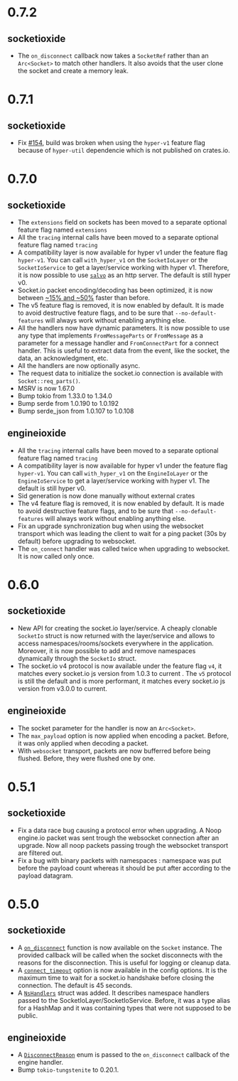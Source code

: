 # 0.7.2
## socketioxide
* The `on_disconnect` callback now takes a `SocketRef` rather than an `Arc<Socket>` to match other handlers. It also avoids that the user clone the socket and create a memory leak.

# 0.7.1
## socketioxide
* Fix [#154](https://github.com/Totodore/socketioxide/issues/154), build was broken when using the `hyper-v1` feature flag because of `hyper-util` dependencie which is not published on crates.io.

# 0.7.0
## socketioxide
* The `extensions` field on sockets has been moved to a separate optional feature flag named `extensions`
* All the `tracing` internal calls have been moved to a separate optional feature flag named `tracing`
* A compatibility layer is now available for hyper v1 under the feature flag `hyper-v1`. You can call `with_hyper_v1` on the `SocketIoLayer` or the `SocketIoService` to get a layer/service working with hyper v1. Therefore, it is now possible to use [`salvo`](http://salvo.rs) as an http server. The default is still hyper v0.
* Socket.io packet encoding/decoding has been optimized, it is now between [~15% and ~50%](https://github.com/Totodore/socketioxide/pull/124#issuecomment-1784298574) faster than before.
* The v5 feature flag is removed, it is now enabled by default. It is made to avoid destructive feature flags, and to be sure that `--no-default-features` will always work without enabling anything else.
* All the handlers now have dynamic parameters. It is now possible to use any type that implements `FromMessageParts` or `FromMessage` as a parameter for a message handler and `FromConnectPart` for a connect handler. This is useful to extract data from the event, like the socket, the data, an acknowledgment, etc.
* All the handlers are now optionally async.
* The request data to initialize the socket.io connection is available with `Socket::req_parts()`.
* MSRV is now 1.67.0
* Bump tokio from 1.33.0 to 1.34.0
* Bump serde from 1.0.190 to 1.0.192
* Bump serde_json from 1.0.107 to 1.0.108

## engineioxide
* All the `tracing` internal calls have been moved to a separate optional feature flag named `tracing`
* A compatibility layer is now available for hyper v1 under the feature flag `hyper-v1`. You can call `with_hyper_v1` on the `EngineIoLayer` or the `EngineIoService` to get a layer/service working with hyper v1. The default is still hyper v0.
* Sid generation is now done manually without external crates
* The v4 feature flag is removed, it is now enabled by default. It is made to avoid destructive feature flags, and to be sure that `--no-default-features` will always work without enabling anything else.
* Fix an upgrade synchronization bug when using the websocket transport which was leading the client to wait for a ping packet (30s by default) before upgrading to websocket.
* The `on_connect` handler was called twice when upgrading to websocket. It is now called only once.

# 0.6.0
## socketioxide
* New API for creating the socket.io layer/service. A cheaply clonable `SocketIo` struct is now returned with the layer/service and allows to access namespaces/rooms/sockets everywhere in the application. Moreover, it is now possible to add and remove namespaces dynamically through the `SocketIo` struct.
* The socket.io v4 protocol is now available under the feature flag `v4`, it matches every socket.io js version from 1.0.3 to current . The `v5` protocol is still the default and is more performant, it matches every socket.io js version from v3.0.0 to current.

## engineioxide
* The socket parameter for the handler is now an `Arc<Socket>`.
* The `max_payload` option is now applied when encoding a packet. Before, it was only applied when decoding a packet.
* With `websocket` transport, packets are now bufferred before being flushed. Before, they were flushed one by one.

# 0.5.1
## socketioxide
* Fix a data race bug causing a protocol error when upgrading. A Noop engine.io packet was sent trough the websocket connection after an upgrade. Now all noop packets passing trough the websocket transport are filtered out.
* Fix a bug with binary packets with namespaces : namespace was put before the payload count whereas it should be put after according to the payload datagram.

# 0.5.0
## socketioxide
* A [`on_disconnect`](https://docs.rs/socketioxide/latest/socketioxide/struct.Socket.html#method.on_disconnect) function is now available on the `Socket` instance. The provided callback will be called when the socket disconnects with the reasons for the disconnection. This is useful for logging or cleanup data.
* A [`connect_timeout`](https://docs.rs/socketioxide/latest/socketioxide/struct.SocketIoConfigBuilder.html#method.connect_timeout) option is now available in the config options. It is the maximum time to wait for a socket.io handshake before closing the connection. The default is 45 seconds.
* A [`NsHandlers`](https://docs.rs/socketioxide/latest/socketioxide/struct.NsHandlers.html) struct was added. It describes namespace handlers passed to the SocketIoLayer/SocketIoService. Before, it was a type alias for a HashMap and it was containing types that were not supposed to be public.

## engineioxide
* A [`DisconnectReason`](https://docs.rs/engineioxide/latest/engineioxide/enum.DisconnectReason.html) enum is passed to the `on_disconnect` callback of the engine handler.
* Bump `tokio-tungstenite` to 0.20.1.
